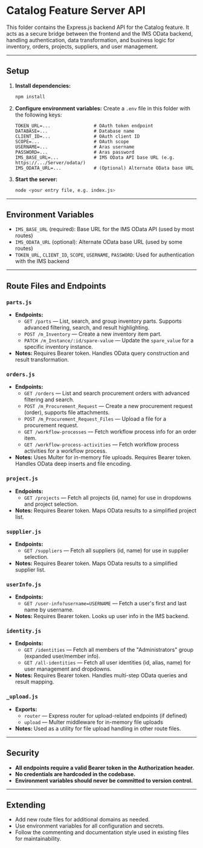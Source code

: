 # Catalog Feature Server API

This folder contains the Express.js backend API for the Catalog feature. It acts as a secure bridge between the frontend and the IMS OData backend, handling authentication, data transformation, and business logic for inventory, orders, projects, suppliers, and user management.

---

## Setup

1. **Install dependencies:**
   ```sh
   npm install
   ```
2. **Configure environment variables:**
   Create a `.env` file in this folder with the following keys:
   ```env
   TOKEN_URL=...                # OAuth token endpoint
   DATABASE=...                 # Database name
   CLIENT_ID=...                # OAuth client ID
   SCOPE=...                    # OAuth scope
   USERNAME=...                 # Aras username
   PASSWORD=...                 # Aras password
   IMS_BASE_URL=...             # IMS OData API base URL (e.g. https://.../Server/odata/)
   IMS_ODATA_URL=...            # (Optional) Alternate OData base URL
   ```
3. **Start the server:**
   ```sh
   node <your entry file, e.g. index.js>
   ```

---

## Environment Variables

- `IMS_BASE_URL` (required): Base URL for the IMS OData API (used by most routes)
- `IMS_ODATA_URL` (optional): Alternate OData base URL (used by some routes)
- `TOKEN_URL`, `CLIENT_ID`, `SCOPE`, `USERNAME`, `PASSWORD`: Used for authentication with the IMS backend

---

## Route Files and Endpoints

### `parts.js`
- **Endpoints:**
  - `GET /parts` — List, search, and group inventory parts. Supports advanced filtering, search, and result highlighting.
  - `POST /m_Inventory` — Create a new inventory item part.
  - `PATCH /m_Instance/:id/spare-value` — Update the `spare_value` for a specific inventory instance.
- **Notes:** Requires Bearer token. Handles OData query construction and result transformation.

### `orders.js`
- **Endpoints:**
  - `GET /orders` — List and search procurement orders with advanced filtering and search.
  - `POST /m_Procurement_Request` — Create a new procurement request (order), supports file attachments.
  - `POST /m_Procurement_Request_Files` — Upload a file for a procurement request.
  - `GET /workflow-processes` — Fetch workflow process info for an order item.
  - `GET /workflow-process-activities` — Fetch workflow process activities for a workflow process.
- **Notes:** Uses Multer for in-memory file uploads. Requires Bearer token. Handles OData deep inserts and file encoding.

### `project.js`
- **Endpoints:**
  - `GET /projects` — Fetch all projects (id, name) for use in dropdowns and project selection.
- **Notes:** Requires Bearer token. Maps OData results to a simplified project list.

### `supplier.js`
- **Endpoints:**
  - `GET /suppliers` — Fetch all suppliers (id, name) for use in supplier selection.
- **Notes:** Requires Bearer token. Maps OData results to a simplified supplier list.

### `userInfo.js`
- **Endpoints:**
  - `GET /user-info?username=USERNAME` — Fetch a user's first and last name by username.
- **Notes:** Requires Bearer token. Looks up user info in the IMS backend.

### `identity.js`
- **Endpoints:**
  - `GET /identities` — Fetch all members of the "Administrators" group (expanded user/member info).
  - `GET /all-identities` — Fetch all user identities (id, alias, name) for user management and dropdowns.
- **Notes:** Requires Bearer token. Handles multi-step OData queries and result mapping.

### `_upload.js`
- **Exports:**
  - `router` — Express router for upload-related endpoints (if defined)
  - `upload` — Multer middleware for in-memory file uploads
- **Notes:** Used as a utility for file upload handling in other route files.

---

## Security
- **All endpoints require a valid Bearer token in the Authorization header.**
- **No credentials are hardcoded in the codebase.**
- **Environment variables should never be committed to version control.**

---

## Extending
- Add new route files for additional domains as needed.
- Use environment variables for all configuration and secrets.
- Follow the commenting and documentation style used in existing files for maintainability.
